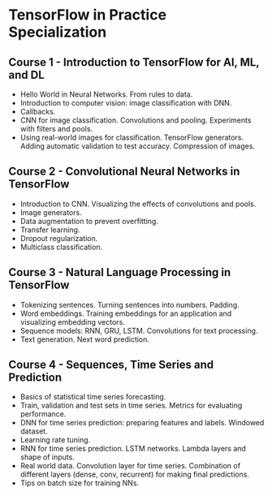 # TensorFlow in Practice Specialization

## Course 1 - Introduction to TensorFlow for AI, ML, and DL

* Hello World in Neural Networks. From rules to data.
* Introduction to computer vision: image classification with DNN. 
* Callbacks. 
* CNN for image classification. Convolutions and pooling. Experiments with filters and pools.
* Using real-world images for classification. TensorFlow generators. Adding automatic validation to test accuracy. Compression of images.

## Course 2 - Convolutional Neural Networks in TensorFlow

* Introduction to CNN. Visualizing the effects of convolutions and pools.
* Image generators.
* Data augmentation to prevent overfitting. 
* Transfer learning. 
* Dropout regularization.
* Multiclass classification.

## Course 3 - Natural Language Processing in TensorFlow

* Tokenizing sentences. Turning sentences into numbers. Padding.
* Word embeddings. Training embeddings for an application and visualizing embedding vectors.
* Sequence models: RNN, GRU, LSTM. Convolutions for text processing.
* Text generation. Next word prediction.

## Course 4 - Sequences, Time Series and Prediction

* Basics of statistical time series forecasting.
* Train, validation and test sets in time series. Metrics for evaluating performance.
* DNN for time series prediction: preparing features and labels. Windowed dataset.
* Learning rate tuning.
* RNN for time series prediction. LSTM networks. Lambda layers and shape of inputs.
* Real world data. Convolution layer for time series. Combination of different layers (dense, conv, recurrent) for making final predictions.
* Tips on batch size for training NNs.